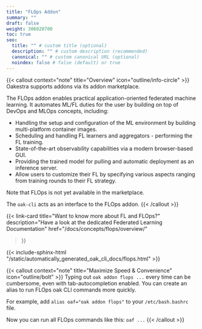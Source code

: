 ```yaml
---
title: "FLOps Addon"
summary: ""
draft: false
weight: 306020700
toc: true
seo:
  title: "" # custom title (optional)
  description: "" # custom description (recommended)
  canonical: "" # custom canonical URL (optional)
  noindex: false # false (default) or true
---
```


{{< callout context="note" title="Overview" icon="outline/info-circle" >}}
  Oakestra supports addons via its addon marketplace.

  The FLOps addon enables practical application-oriented federated machine learning.
  It automates ML/FL duties for the user by building on top of DevOps and MLOps concepts, including:
  - Handling the setup and configuration of the ML environment by building multi-platform container images.
  - Scheduling and handling FL learners and aggregators - performing the FL training.
  - State-of-the-art observability capabilities via a modern browser-based GUI.
  - Providing the trained model for pulling and automatic deployment as an inference server.
  - Allow users to customize their FL by specifying various aspects ranging from training rounds to their FL strategy.

  Note that FLOps is not yet available in the marketplace.

  The `oak-cli` acts as an interface to the FLOps addon.
{{< /callout >}}

{{< link-card
    title="Want to know more about FL and FLOps?"
    description="Have a look at the dedicated Federated Learning Documentation"
    href="/docs/concepts/flops/overview/"
>}}

{{< include-sphinx-html "/static/automatically_generated_oak_cli_docs/flops.html" >}}

{{< callout context="note" title="Maximize Speed & Convenience" icon="outline/bolt" >}}
  Typing out `oak addon flops ...` every time can be cumbersome, even with tab-autocompletion enabled.
  You can create an alias to run FLOps oak CLI commands more quickly.

  For example, add `alias oaf="oak addon flops"` to your `/etc/bash.bashrc` file.

  Now you can run all FLOps commands like this: `oaf ...`
{{< /callout >}}


